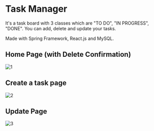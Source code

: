 # Task Manager

It's a task board with 3 classes which are "TO DO", "IN PROGRESS", "DONE". You can add, delete and update your tasks.

Made with Spring Framework, React.js and MySQL.

## Home Page (with Delete Confirmation)
![1](https://user-images.githubusercontent.com/72259867/157708674-434b2eeb-b136-4b8e-8fad-a92ffb034044.png)

## Create a task page
![2](https://user-images.githubusercontent.com/72259867/157708817-71583cda-6bd7-43ff-9157-8229ce361a89.png)

## Update Page
![3](https://user-images.githubusercontent.com/72259867/157708861-bb27983a-00bf-42f6-9ad7-1d527bdc9f2e.png)
